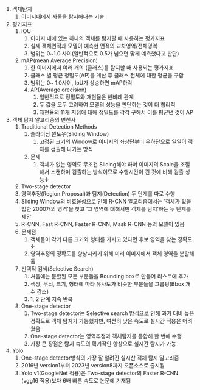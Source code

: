 1. 객체탐지
   1. 이미지내에서 사물을 탐지해내는 기술
2. 평가지표
   1. IOU
      1. 이미지 내에 있는 하나의 객체를 탐지할 때 사용하는 평가지표
      2. 실제 객체면적과 모델이 예측한 면적의 교차영역/전체영역
      3. 범위는 0~1.0 사이(일반적으로 0.5가 넘으면 맞게 예측했다고 판단)
   2. mAP(mean Average Precision)
      1. 한 이미지에서 여러 개의 (클래스)를 탐지할 때 사용되는 평가지표
      2. 클래스 별 평균 정밀도(AP)를 계산 후 클래스 전체에 대한 평균을 구함
      3. 범위는 0~ 1.0사이, IoU가 상승하면 mAP하락
      4. AP(Average orecision)
         1. 일반적으로 정밀도와 재현율은 반비례 관계
         2. 두 값을 모두 고려하여 모델의 성능을 판단하는 것이 더 합리적
         3. 재현율의 11개 지점애 대해 정밀도를 각각 구해서 이를 평균낸 것이 AP
3. 객체 탐지 알고리즘의 변천사
   1. Traditional Detection Methods
      1. 슬라이딩 윈도우(Sliding Window)
         1. 고정된 크기의 Window로 이미지의 좌상단부터 우하단으로 일일이 객체를 검출해 나가는 방식
      2. 문제
         1. 객체가 없는 영역도 무조건 Sliding해야 하며 이미지의 Scale을 조절해서 스캔하며 검출하는 방식이므로 수행시간이 긴 것에 비해 검출 성능↓
   2.  Two-stage detector
      1. 영역추정(Region Proposal)과 탐지(Detection) 두 단계를 따로 수행
      2. Sliding Window의 비효율성으로 인해 R-CNN 알고리즘에서는 ‘객체가 있을 법한 2000개의 영역’을 찾고 ‘그 영역에 대해서만 객체를 탐지’하는 두 단계를 제안
      3. R-CNN, Fast R-CNN, Faster R-CNN, Mask R-CNN 등의 모델이 있음
      4. 문제점
         1. 객체들이 각기 다른 크기와 형태를 가지고 있다면 후보 영역을 찾는 정확도 ↓  
         2. 영역추정의 정확도를 향상시키기 위해 미리 이미지에서 객체 영역을 분할해 둠
   3. 선택적 검색(Selective Search)
      1. 처음에는 분할된 모든 부분들을 Bounding box로 만들어 리스트에 추가
      2. 색상, 무늬, 크기, 형태에 따라 유사도가 비슷한 부분들을 그룹핑(Bbox 개수 감소)
      3. 1, 2 단계 지속 반복
   4. One-stage detector
      1. Two-stage detector는 Selective search 방식으로 인해 과거 대비 높은 정확도로 객체 탐지가 가능했지만, 여전히 낮은 속도로 실시간 적용은 어려웠음
      2. One-stage detector는 영역추정과 객체탐지를 통합해 한 번에 수행
      3. 가장 큰 장점은 탐지 속도의 획기적인 향상으로 실시간 탐지가 가능
4. Yolo
   1. One-stage detector방식의 가장 잘 알려진 실시산 객체 탐지 알고리즘
   2. 2016년 version1부터 2023년 version8까지 오픈소스로 출시됨
   3. Yolo v1(GoogleNet 적용)은 Two-stage detector의 Faster R-CNN (vgg16 적용)보다 6배 빠른 속도로 논문에 기재됨